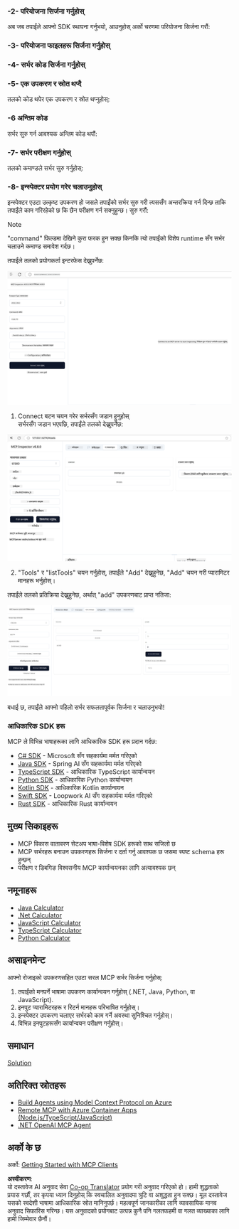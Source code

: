 <!--
CO_OP_TRANSLATOR_METADATA:
{
  "original_hash": "262e6e510f0c3fe1e36180eadcd67c33",
  "translation_date": "2025-06-02T17:28:10+00:00",
  "source_file": "03-GettingStarted/01-first-server/README.md",
  "language_code": "ne"
}
-->
### -2- परियोजना सिर्जना गर्नुहोस्

अब जब तपाईंले आफ्नो SDK स्थापना गर्नुभयो, आउनुहोस् अर्को चरणमा परियोजना सिर्जना गरौं: 

### -3- परियोजना फाइलहरू सिर्जना गर्नुहोस्

### -4- सर्भर कोड सिर्जना गर्नुहोस्

### -5- एक उपकरण र स्रोत थप्दै

तलको कोड थपेर एक उपकरण र स्रोत थप्नुहोस्: 

### -6 अन्तिम कोड

सर्भर सुरु गर्न आवश्यक अन्तिम कोड थपौं: 

### -7- सर्भर परीक्षण गर्नुहोस्

तलको कमाण्डले सर्भर सुरु गर्नुहोस्: 

### -8- इन्स्पेक्टर प्रयोग गरेर चलाउनुहोस्

इन्स्पेक्टर एउटा उत्कृष्ट उपकरण हो जसले तपाईंको सर्भर सुरु गरी त्यससँग अन्तरक्रिया गर्न दिन्छ ताकि तपाईंले काम गरिरहेको छ कि छैन परीक्षण गर्न सक्नुहुन्छ। सुरु गरौं:

> [!NOTE]
> "command" फिल्डमा देखिने कुरा फरक हुन सक्छ किनकि त्यो तपाईंको विशेष runtime सँग सर्भर चलाउने कमाण्ड समावेश गर्दछ।

तपाईंले तलको प्रयोगकर्ता इन्टरफेस देख्नुपर्नेछ:

![Connect](../../../../translated_images/connect.141db0b2bd05f096fb1dd91273771fd8b2469d6507656c3b0c9df4b3c5473929.ne.png)

1. Connect बटन चयन गरेर सर्भरसँग जडान हुनुहोस्  
  सर्भरसँग जडान भएपछि, तपाईंले तलको देख्नुपर्नेछ:

  ![Connected](../../../../translated_images/connected.73d1e042c24075d386cacdd4ee7cd748c16364c277d814e646ff2f7b5eefde85.ne.png)

2. "Tools" र "listTools" चयन गर्नुहोस्, तपाईंले "Add" देख्नुहुनेछ, "Add" चयन गरी प्यारामिटर मानहरू भर्नुहोस्।

  तपाईंले तलको प्रतिक्रिया देख्नुहुनेछ, अर्थात् "add" उपकरणबाट प्राप्त नतिजा:

  ![Result of running add](../../../../translated_images/ran-tool.a5a6ee878c1369ec1e379b81053395252a441799dbf23416c36ddf288faf8249.ne.png)

बधाई छ, तपाईंले आफ्नो पहिलो सर्भर सफलतापूर्वक सिर्जना र चलाउनुभयो!

### आधिकारिक SDK हरू

MCP ले विभिन्न भाषाहरूका लागि आधिकारिक SDK हरू प्रदान गर्दछ:
- [C# SDK](https://github.com/modelcontextprotocol/csharp-sdk) - Microsoft सँग सहकार्यमा मर्मत गरिएको
- [Java SDK](https://github.com/modelcontextprotocol/java-sdk) - Spring AI सँग सहकार्यमा मर्मत गरिएको
- [TypeScript SDK](https://github.com/modelcontextprotocol/typescript-sdk) - आधिकारिक TypeScript कार्यान्वयन
- [Python SDK](https://github.com/modelcontextprotocol/python-sdk) - आधिकारिक Python कार्यान्वयन
- [Kotlin SDK](https://github.com/modelcontextprotocol/kotlin-sdk) - आधिकारिक Kotlin कार्यान्वयन
- [Swift SDK](https://github.com/modelcontextprotocol/swift-sdk) - Loopwork AI सँग सहकार्यमा मर्मत गरिएको
- [Rust SDK](https://github.com/modelcontextprotocol/rust-sdk) - आधिकारिक Rust कार्यान्वयन

## मुख्य सिकाइहरू

- MCP विकास वातावरण सेटअप भाषा-विशेष SDK हरूको साथ सजिलो छ
- MCP सर्भरहरू बनाउन उपकरणहरू सिर्जना र दर्ता गर्नु आवश्यक छ जसमा स्पष्ट schema हरू हुन्छन्
- परीक्षण र डिबगिङ विश्वसनीय MCP कार्यान्वयनका लागि अत्यावश्यक छन्

## नमूनाहरू

- [Java Calculator](../samples/java/calculator/README.md)
- [.Net Calculator](../../../../03-GettingStarted/samples/csharp)
- [JavaScript Calculator](../samples/javascript/README.md)
- [TypeScript Calculator](../samples/typescript/README.md)
- [Python Calculator](../../../../03-GettingStarted/samples/python)

## असाइनमेन्ट

आफ्नो रोजाइको उपकरणसहित एउटा सरल MCP सर्भर सिर्जना गर्नुहोस्:
1. तपाईंको मनपर्ने भाषामा उपकरण कार्यान्वयन गर्नुहोस् (.NET, Java, Python, वा JavaScript).
2. इनपुट प्यारामिटरहरू र रिटर्न मानहरू परिभाषित गर्नुहोस्।
3. इन्स्पेक्टर उपकरण चलाएर सर्भरको काम गर्ने अवस्था सुनिश्चित गर्नुहोस्।
4. विभिन्न इनपुटहरूसँग कार्यान्वयन परीक्षण गर्नुहोस्।

## समाधान

[Solution](./solution/README.md)

## अतिरिक्त स्रोतहरू

- [Build Agents using Model Context Protocol on Azure](https://learn.microsoft.com/azure/developer/ai/intro-agents-mcp)
- [Remote MCP with Azure Container Apps (Node.js/TypeScript/JavaScript)](https://learn.microsoft.com/samples/azure-samples/mcp-container-ts/mcp-container-ts/)
- [.NET OpenAI MCP Agent](https://learn.microsoft.com/samples/azure-samples/openai-mcp-agent-dotnet/openai-mcp-agent-dotnet/)

## अर्को के छ

अर्को: [Getting Started with MCP Clients](/03-GettingStarted/02-client/README.md)

**अस्वीकरण**:  
यो दस्तावेज AI अनुवाद सेवा [Co-op Translator](https://github.com/Azure/co-op-translator) प्रयोग गरी अनुवाद गरिएको हो। हामी शुद्धताको प्रयास गर्छौं, तर कृपया ध्यान दिनुहोस् कि स्वचालित अनुवादमा त्रुटि वा अशुद्धता हुन सक्छ। मूल दस्तावेज यसको स्वदेशी भाषामा आधिकारिक स्रोत मानिनुपर्छ। महत्वपूर्ण जानकारीका लागि व्यावसायिक मानव अनुवाद सिफारिस गरिन्छ। यस अनुवादको प्रयोगबाट उत्पन्न कुनै पनि गलतफहमी वा गलत व्याख्याका लागि हामी जिम्मेवार छैनौं।